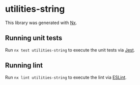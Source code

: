# utilities-string

This library was generated with [Nx](https://nx.dev).

## Running unit tests

Run `nx test utilities-string` to execute the unit tests via [Jest](https://jestjs.io).

## Running lint

Run `nx lint utilities-string` to execute the lint via [ESLint](https://eslint.org/).
